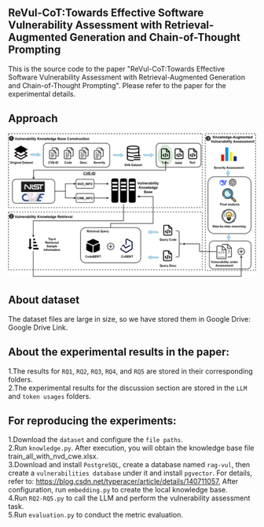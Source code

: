 ## ReVul-CoT:Towards Effective Software Vulnerability Assessment with Retrieval-Augmented Generation and Chain-of-Thought Prompting

This is the source code to the paper "ReVul-CoT:Towards Effective Software Vulnerability Assessment with Retrieval-Augmented Generation and Chain-of-Thought Prompting". Please refer to the paper for the experimental details.

## Approach
![image](https://github.com/chengzhi333/ReVul-CoT/blob/main/figs/ReVul-CoT.png)

## About dataset 

The dataset files are large in size, so we have stored them in Google Drive: Google Drive Link.


## About the experimental results in the paper:

1.The results for `RQ1`, `RQ2`, `RQ3`, `RQ4`, and `RQ5` are stored in their corresponding folders.  
2.The experimental results for the discussion section are stored in the `LLM` and `token usages` folders.  

## For reproducing the experiments:

1.Download the `dataset` and configure the `file paths`.  
2.Run `knowledge.py`. After execution, you will obtain the knowledge base file train_all_with_nvd_cwe.xlsx.  
3.Download and install `PostgreSQL`, create a database named `rag-vul`, then create a `vulnerabilities database` under it and install `pgvector`. For details, refer to: https://blog.csdn.net/typeracer/article/details/140711057, After configuration, run `embedding.py` to create the local knowledge base.  
4.Run `RQ2-RQ5.py` to call the LLM and perform the vulnerability assessment task.  
5.Run `evaluation.py` to conduct the metric evaluation.  

